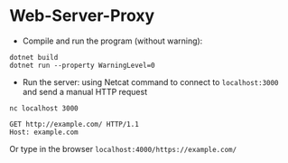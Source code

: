 # Web-Server-Proxy

- Compile and run the program (without warning):

```{csharp}
dotnet build
dotnet run --property WarningLevel=0
```

- Run the server: using Netcat command to connect to `localhost:3000` and send a manual HTTP request

```
nc localhost 3000

GET http://example.com/ HTTP/1.1
Host: example.com 
```
Or type in the browser `localhost:4000/https://example.com/`


